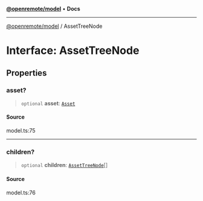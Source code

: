 [**@openremote/model**](../README.md) • **Docs**

***

[@openremote/model](../globals.md) / AssetTreeNode

# Interface: AssetTreeNode

## Properties

### asset?

> `optional` **asset**: [`Asset`](Asset.md)

#### Source

model.ts:75

***

### children?

> `optional` **children**: [`AssetTreeNode`](AssetTreeNode.md)[]

#### Source

model.ts:76

